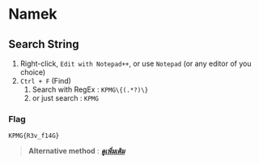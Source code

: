# Namek

## Search String
1. Right-click, `Edit with Notepad++`, or use `Notepad` (or any editor of you choice)
2. `Ctrl + F` (Find)
    1. Search with RegEx : `KPMG\{(.*?)\}`
    2. or just search : `KPMG`

### Flag
```
KPMG{R3v_f14G}
```

> **Alternative method** : [***ดูเพิ่มเติม***](https://medium.com/@PlyNatwara/namek-writeups-kpmg-cyber-security-challenge-2021-6408ea50ba99)
